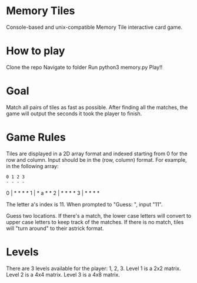 # Memory Tiles
Console-based and unix-compatible Memory Tile interactive card game. 

# How to play
Clone the repo
Navigate to folder
Run python3 memory.py
Play!!

# Goal
Match all pairs of tiles as fast as possible. After finding all the matches, the game will output the seconds it took the player to finish.

# Game Rules
Tiles are displayed in a 2D array format and indexed starting from 0 for the row and column. Input should be in the (row, column) format. For example, in the following array:

    0 1 2 3
    - - - - 
0 | * * * *
1 | * a * *
2 | * * * *
3 | * * * *

The letter a's index is 11.
When prompted to "Guess: ", input "11".

Guess two locations. If there's a match, the lower case letters will convert to upper case letters to keep track of the matches. If there is no match, tiles will "turn around" to their astrick format.

# Levels
There are 3 levels available for the player: 1, 2, 3. Level 1 is a 2x2 matrix. 
Level 2 is a 4x4 matrix. 
Level 3 is a 4x8 matrix.
